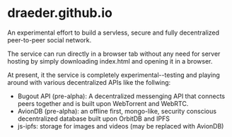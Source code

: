 # draeder.github.io
An experimental effort to build a servless, secure and fully decentralized peer-to-peer social network.

The service can run directly in a browser tab without any need for server hosting by simply downloading index.html and opening it in a browser.

At present, it the service is completely experimental--testing and playing around with various decentralized APIs like the follwing:

- Bugout API (pre-alpha): A decentralized messenging API that connects peers together and is built upon WebTorrent and WebRTC.
- AvionDB (pre-alpha): an offline first, mongo-like, security conscious decentralized database built upon OrbitDB and IPFS
- js-ipfs: storage for images and videos (may be replaced with AvionDB)

